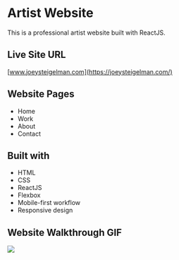 # Artist Website

This is a professional artist website built with ReactJS. 

## Live Site URL
[www.joeysteigelman.com](https://joeysteigelman.com/)

## Website Pages
- Home
- Work
- About
- Contact

## Built with

- HTML
- CSS
- ReactJS
- Flexbox
- Mobile-first workflow
- Responsive design

## Website Walkthrough GIF

<!-- <img src="https://i.imgur.com/DPgLJYY.gif"> -->
<img src="https://i.imgur.com/WsEPi0K.gif">

